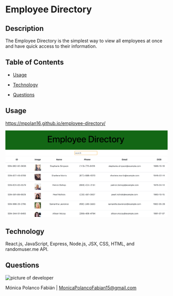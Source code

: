 # Employee Directory

## Description

The Employee Directory is the simplest way to view all employees at once and have quick access to their information.

## Table of Contents

* [Usage](#usage)

* [Technology](#Technology)

* [Questions](#questions)


## Usage
https://mpolan16.github.io/employee-directory/

![thumbnail of app](./public/Thumbnail.png)


## Technology

React.js, JavaScript, Express, Node.js, JSX, CSS, HTML, and randomuser.me API.

## Questions

![picture of developer](https://avatars3.githubusercontent.com/u/60660512?v=4)

Mónica Polanco Fabián | MonicaPolancoFabian15@gmail.com
